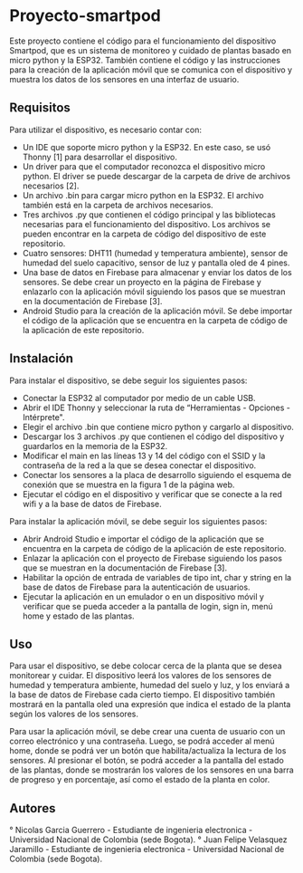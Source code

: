 # Proyecto-smartpod

Este proyecto contiene el código para el funcionamiento del dispositivo Smartpod, que es un sistema de monitoreo y cuidado de plantas basado en micro python y la ESP32. También contiene el código y las instrucciones para la creación de la aplicación móvil que se comunica con el dispositivo y muestra los datos de los sensores en una interfaz de usuario.

## Requisitos

Para utilizar el dispositivo, es necesario contar con:

- Un IDE que soporte micro python y la ESP32. En este caso, se usó Thonny [1] para desarrollar el dispositivo.
- Un driver para que el computador reconozca el dispositivo micro python. El driver se puede descargar de la carpeta de drive de archivos necesarios [2].
- Un archivo .bin para cargar micro python en la ESP32. El archivo también está en la carpeta de archivos necesarios.
- Tres archivos .py que contienen el código principal y las bibliotecas necesarias para el funcionamiento del dispositivo. Los archivos se pueden encontrar en la carpeta de código del dispositivo de este repositorio.
- Cuatro sensores: DHT11 (humedad y temperatura ambiente), sensor de humedad del suelo capacitivo, sensor de luz y pantalla oled de 4 pines.
- Una base de datos en Firebase para almacenar y enviar los datos de los sensores. Se debe crear un proyecto en la página de Firebase y enlazarlo con la aplicación móvil siguiendo los pasos que se muestran en la documentación de Firebase [3].
- Android Studio para la creación de la aplicación móvil. Se debe importar el código de la aplicación que se encuentra en la carpeta de código de la aplicación de este repositorio.

## Instalación

Para instalar el dispositivo, se debe seguir los siguientes pasos:

- Conectar la ESP32 al computador por medio de un cable USB.
- Abrir el IDE Thonny y seleccionar la ruta de “Herramientas - Opciones - Intérprete".
- Elegir el archivo .bin que contiene micro python y cargarlo al dispositivo.
- Descargar los 3 archivos .py que contienen el código del dispositivo y guardarlos en la memoria de la ESP32.
- Modificar el main en las líneas 13 y 14 del código con el SSID y la contraseña de la red a la que se desea conectar el dispositivo.
- Conectar los sensores a la placa de desarrollo siguiendo el esquema de conexión que se muestra en la figura 1 de la página web.
- Ejecutar el código en el dispositivo y verificar que se conecte a la red wifi y a la base de datos de Firebase.

Para instalar la aplicación móvil, se debe seguir los siguientes pasos:

- Abrir Android Studio e importar el código de la aplicación que se encuentra en la carpeta de código de la aplicación de este repositorio.
- Enlazar la aplicación con el proyecto de Firebase siguiendo los pasos que se muestran en la documentación de Firebase [3].
- Habilitar la opción de entrada de variables de tipo int, char y string en la base de datos de Firebase para la autenticación de usuarios.
- Ejecutar la aplicación en un emulador o en un dispositivo móvil y verificar que se pueda acceder a la pantalla de login, sign in, menú home y estado de las plantas.

## Uso

Para usar el dispositivo, se debe colocar cerca de la planta que se desea monitorear y cuidar. El dispositivo leerá los valores de los sensores de humedad y temperatura ambiente, humedad del suelo y luz, y los enviará a la base de datos de Firebase cada cierto tiempo. El dispositivo también mostrará en la pantalla oled una expresión que indica el estado de la planta según los valores de los sensores.

Para usar la aplicación móvil, se debe crear una cuenta de usuario con un correo electrónico y una contraseña. Luego, se podrá acceder al menú home, donde se podrá ver un botón que habilita/actualiza la lectura de los sensores. Al presionar el botón, se podrá acceder a la pantalla del estado de las plantas, donde se mostrarán los valores de los sensores en una barra de progreso y en porcentaje, así como el estado de la planta en color.

## Autores
° Nicolas Garcia Guerrero - Estudiante de ingenieria electronica - Universidad Nacional de Colombia (sede Bogota).
° Juan Felipe Velasquez Jaramillo - Estudiante de ingenieria electronica - Universidad Nacional de Colombia (sede Bogota).

